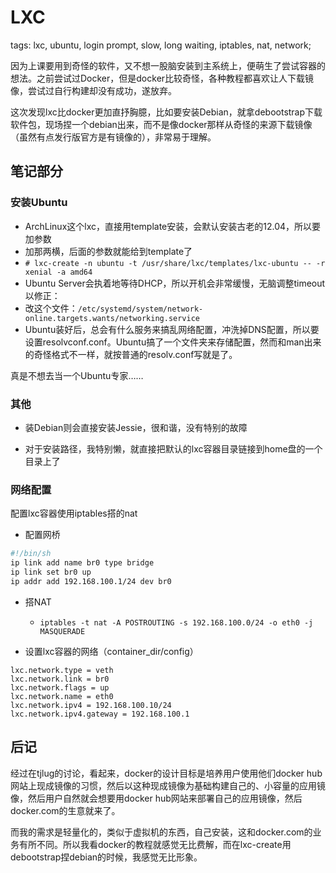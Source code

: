 LXC
===

tags: lxc, ubuntu, login prompt, slow, long waiting, iptables, nat, network;

因为上课要用到奇怪的软件，又不想一股脑安装到主系统上，便萌生了尝试容器的想法。之前尝试过Docker，但是docker比较奇怪，各种教程都喜欢让人下载镜像，尝试过自行构建却没有成功，遂放弃。

这次发现lxc比docker更加直抒胸臆，比如要安装Debian，就拿debootstrap下载软件包，现场捏一个debian出来，而不是像docker那样从奇怪的来源下载镜像（虽然有点发行版官方是有镜像的），非常易于理解。

笔记部分
--------

### 安装Ubuntu

* ArchLinux这个lxc，直接用template安装，会默认安装古老的12.04，所以要加参数
* 加那两横，后面的参数就能给到template了
* `# lxc-create -n ubuntu -t /usr/share/lxc/templates/lxc-ubuntu -- -r xenial -a amd64`
* Ubuntu Server会执着地等待DHCP，所以开机会非常缓慢，无脑调整timeout以修正：
* 改这个文件：`/etc/systemd/system/network-online.targets.wants/networking.service`
* Ubuntu装好后，总会有什么服务来搞乱网络配置，冲洗掉DNS配置，所以要设置resolvconf.conf。Ubuntu搞了一个文件夹来存储配置，然而和man出来的奇怪格式不一样，就按普通的resolv.conf写就是了。

真是不想去当一个Ubuntu专家……

### 其他

* 装Debian则会直接安装Jessie，很和谐，没有特别的故障

* 对于安装路径，我特别懒，就直接把默认的lxc容器目录链接到home盘的一个目录上了

### 网络配置

配置lxc容器使用iptables搭的nat

* 配置网桥

```bash
#!/bin/sh
ip link add name br0 type bridge
ip link set br0 up
ip addr add 192.168.100.1/24 dev br0
```
* 搭NAT
	* `iptables -t nat -A POSTROUTING -s 192.168.100.0/24 -o eth0 -j MASQUERADE`

* 设置lxc容器的网络（container_dir/config）

```
lxc.network.type = veth
lxc.network.link = br0
lxc.network.flags = up
lxc.network.name = eth0
lxc.network.ipv4 = 192.168.100.10/24
lxc.network.ipv4.gateway = 192.168.100.1
```

后记
----

经过在tjlug的讨论，看起来，docker的设计目标是培养用户使用他们docker hub网站上现成镜像的习惯，然后以这种现成镜像为基础构建自己的、小容量的应用镜像，然后用户自然就会想要用docker hub网站来部署自己的应用镜像，然后docker.com的生意就来了。

而我的需求是轻量化的，类似于虚拟机的东西，自己安装，这和docker.com的业务有所不同。所以我看docker的教程就感觉无比费解，而在lxc-create用debootstrap捏debian的时候，我感觉无比形象。
